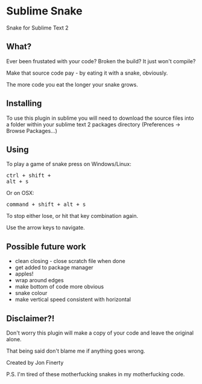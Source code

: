 Sublime Snake
=============

Snake for Sublime Text 2

## What?

Ever been frustated with your code? Broken the build? It just won't compile?

Make that source code pay - by eating it with a snake, obviously.

The more code you eat the longer your snake grows. 

## Installing

To use this plugin in sublime you will need to download the source files into a folder within your sublime text 2 packages directory (Preferences -> Browse Packages...)

## Using

To play a game of snake press on Windows/Linux: <pre>ctrl + shift + alt + s</pre> Or on OSX: <pre>command + shift + alt + s</pre>

To stop either lose, or hit that key combination again.

Use the arrow keys to navigate.

## Possible future work

* clean closing - close scratch file when done
* get added to package manager
* apples!
* wrap around edges
* make bottom of code more obvious
* snake colour
* make vertical speed consistent with horizontal

## Disclaimer?!

Don't worry this plugin will make a copy of your code and leave the original alone. 

That being said don't blame me if anything goes wrong.

Created by Jon Finerty

P.S. I'm tired of these motherfucking snakes in my motherfucking code.
